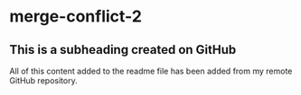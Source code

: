 # merge-conflict-2

## This is a subheading created on GitHub

All of this content added to the readme file has been added from my remote GitHub repository.
